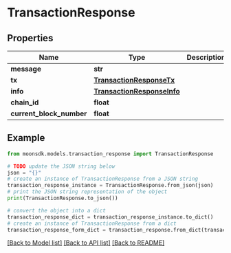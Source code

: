 # TransactionResponse

## Properties

| Name                       | Type                                                      | Description | Notes |
| -------------------------- | --------------------------------------------------------- | ----------- | ----- |
| **message**                | **str**                                                   |             |       |
| **tx**                     | [**TransactionResponseTx**](transactionresponsetx.md)     |             |       |
| **info**                   | [**TransactionResponseInfo**](transactionresponseinfo.md) |             |       |
| **chain\_id**              | **float**                                                 |             |       |
| **current\_block\_number** | **float**                                                 |             |       |

## Example

```python
from moonsdk.models.transaction_response import TransactionResponse

# TODO update the JSON string below
json = "{}"
# create an instance of TransactionResponse from a JSON string
transaction_response_instance = TransactionResponse.from_json(json)
# print the JSON string representation of the object
print(TransactionResponse.to_json())

# convert the object into a dict
transaction_response_dict = transaction_response_instance.to_dict()
# create an instance of TransactionResponse from a dict
transaction_response_form_dict = transaction_response.from_dict(transaction_response_dict)
```

[\[Back to Model list\]](./#documentation-for-models) [\[Back to API list\]](./#documentation-for-api-endpoints) [\[Back to README\]](./)
